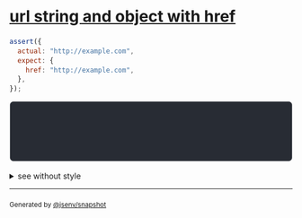 # [url string and object with href](../../url.test.js#L163)

```js
assert({
  actual: "http://example.com",
  expect: {
    href: "http://example.com",
  },
});
```

![img](throw.svg)

<details>
  <summary>see without style</summary>

```console
AssertionError: actual and expect are different

actual: "http://example.com"
expect: {
  href: "http://example.com",
}
```

</details>


---

<sub>
  Generated by <a href="https://github.com/jsenv/core/tree/main/packages/independent/snapshot">@jsenv/snapshot</a>
</sub>
